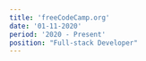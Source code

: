 ```yaml
---
title: 'freeCodeCamp.org'
date: '01-11-2020'
period: '2020 - Present'
position: "Full-stack Developer"
---
```


